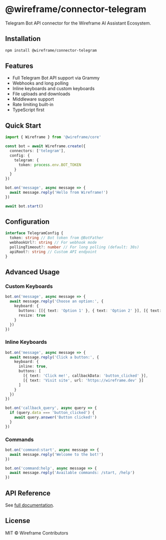 # @wireframe/connector-telegram

Telegram Bot API connector for the Wireframe AI Assistant Ecosystem.

## Installation

```bash
npm install @wireframe/connector-telegram
```

## Features

- Full Telegram Bot API support via Grammy
- Webhooks and long polling
- Inline keyboards and custom keyboards
- File uploads and downloads
- Middleware support
- Rate limiting built-in
- TypeScript first

## Quick Start

```typescript
import { Wireframe } from '@wireframe/core'

const bot = await Wireframe.create({
  connectors: ['telegram'],
  config: {
    telegram: {
      token: process.env.BOT_TOKEN
    }
  }
})

bot.on('message', async message => {
  await message.reply('Hello from Wireframe!')
})

await bot.start()
```

## Configuration

```typescript
interface TelegramConfig {
  token: string // Bot token from @BotFather
  webhookUrl?: string // For webhook mode
  pollingTimeout?: number // For long polling (default: 30s)
  apiRoot?: string // Custom API endpoint
}
```

## Advanced Usage

### Custom Keyboards

```typescript
bot.on('message', async message => {
  await message.reply('Choose an option:', {
    keyboard: {
      buttons: [[{ text: 'Option 1' }, { text: 'Option 2' }], [{ text: 'Cancel' }]],
      resize: true
    }
  })
})
```

### Inline Keyboards

```typescript
bot.on('message', async message => {
  await message.reply('Click a button:', {
    keyboard: {
      inline: true,
      buttons: [
        [{ text: 'Click me!', callbackData: 'button_clicked' }],
        [{ text: 'Visit site', url: 'https://wireframe.dev' }]
      ]
    }
  })
})

bot.on('callback_query', async query => {
  if (query.data === 'button_clicked') {
    await query.answer('Button clicked!')
  }
})
```

### Commands

```typescript
bot.on('command:start', async message => {
  await message.reply('Welcome to the bot!')
})

bot.on('command:help', async message => {
  await message.reply('Available commands: /start, /help')
})
```

## API Reference

See [full documentation](https://docs.wireframe.dev/connectors/telegram).

## License

MIT © Wireframe Contributors

